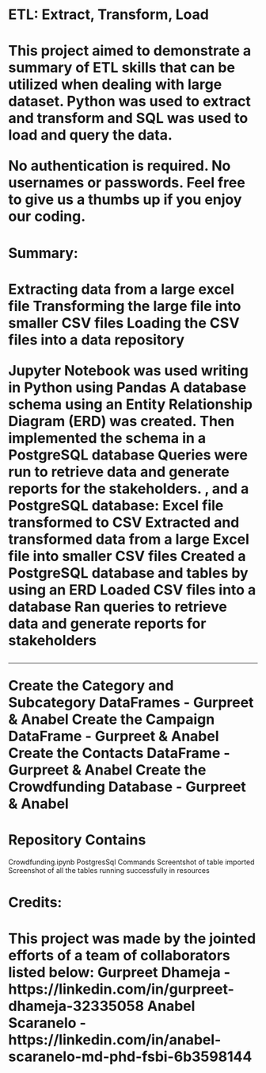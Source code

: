 <h1>ETL: Extract, Transform, Load<h1>
This project aimed to demonstrate a summary of ETL skills that can be utilized when dealing with large dataset. Python was used to extract and transform and SQL was used to load and query the data.

No authentication is required. No usernames or passwords. Feel free to give us a thumbs up if you enjoy our coding. 

<h1>Summary:<h1>
Extracting data from a large excel file 
Transforming the large file into smaller CSV files
Loading the CSV files into a data  repository

Jupyter Notebook was used writing in Python using Pandas
A database schema  using an Entity Relationship Diagram (ERD) was created.
Then implemented the schema in a PostgreSQL database
Queries were run to retrieve data and generate reports for the stakeholders.
, and a PostgreSQL database:
Excel file transformed to CSV
Extracted and transformed data from a large Excel file into smaller CSV files
Created a PostgreSQL database and tables by using an ERD
Loaded CSV files into a database
Ran queries to retrieve data and generate reports for stakeholders

----------------------------------

Create the Category and Subcategory DataFrames - Gurpreet & Anabel
Create the Campaign DataFrame - Gurpreet & Anabel
Create the Contacts DataFrame - Gurpreet & Anabel
Create the Crowdfunding Database - Gurpreet & Anabel

# Repository Contains

Crowdfunding.ipynb
PostgresSql Commands
Screentshot of table imported
Screenshot of all the tables running successfully in resources

  
<h1>Credits:<h1>
This project was made by the jointed efforts of a team of collaborators listed below:
Gurpreet Dhameja  - https://linkedin.com/in/gurpreet-dhameja-32335058
Anabel Scaranelo - https://linkedin.com/in/anabel-scaranelo-md-phd-fsbi-6b3598144

